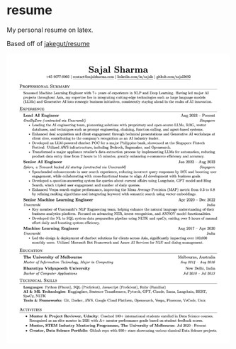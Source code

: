 # resume
My personal resume on latex.

Based off of [jakegut/resume](https://github.com/jakegut/resume)

![Resume Preview](resume.png)
